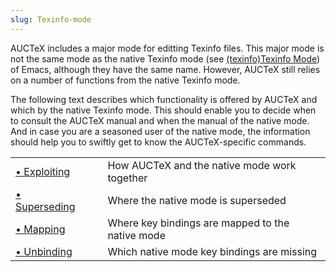 ```yaml
---
slug: Texinfo-mode
---
```


AUCTeX includes a major mode for editting Texinfo files. This major mode is not the same mode as the native Texinfo mode (see [(texinfo)Texinfo Mode](/docs/auctex/Texinfo-Mode)) of Emacs, although they have the same name. However, AUCTeX still relies on a number of functions from the native Texinfo mode.

The following text describes which functionality is offered by AUCTeX and which by the native Texinfo mode. This should enable you to decide when to consult the AUCTeX manual and when the manual of the native mode. And in case you are a seasoned user of the native mode, the information should help you to swiftly get to know the AUCTeX-specific commands.

|                                           |    |                                                  |
| :---------------------------------------- | -- | :----------------------------------------------- |
| [• Exploiting](/docs/auctex/Exploiting)   |    | How AUCTeX and the native mode work together     |
| [• Superseding](/docs/auctex/Superseding) |    | Where the native mode is superseded              |
| [• Mapping](/docs/auctex/Mapping)         |    | Where key bindings are mapped to the native mode |
| [• Unbinding](/docs/auctex/Unbinding)     |    | Which native mode key bindings are missing       |
